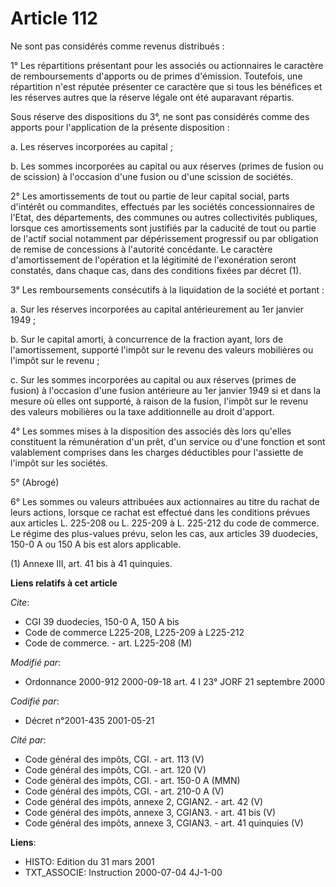 # Article 112

Ne sont pas considérés comme revenus distribués :

1° Les répartitions présentant pour les associés ou actionnaires le caractère de remboursements d'apports ou de primes
d'émission. Toutefois, une répartition n'est réputée présenter ce caractère que si tous les bénéfices et les réserves autres
que la réserve légale ont été auparavant répartis.

Sous réserve des dispositions du 3°, ne sont pas considérés comme des apports pour l'application de la présente disposition :

a. Les réserves incorporées au capital ;

b. Les sommes incorporées au capital ou aux réserves (primes de fusion ou de scission) à l'occasion d'une fusion ou d'une
scission de sociétés.

2° Les amortissements de tout ou partie de leur capital social, parts d'intérêt ou commandites, effectués par les sociétés
concessionnaires de l'Etat, des départements, des communes ou autres collectivités publiques, lorsque ces amortissements sont
justifiés par la caducité de tout ou partie de l'actif social notamment par dépérissement progressif ou par obligation de
remise de concessions à l'autorité concédante. Le caractère d'amortissement de l'opération et la légitimité de l'exonération
seront constatés, dans chaque cas, dans des conditions fixées par décret (1).

3° Les remboursements consécutifs à la liquidation de la société et portant :

a. Sur les réserves incorporées au capital antérieurement au 1er janvier 1949 ;

b. Sur le capital amorti, à concurrence de la fraction ayant, lors de l'amortissement, supporté l'impôt sur le revenu des
valeurs mobilières ou l'impôt sur le revenu ;

c. Sur les sommes incorporées au capital ou aux réserves (primes de fusion) à l'occasion d'une fusion antérieure au 1er
janvier 1949 si et dans la mesure où elles ont supporté, à raison de la fusion, l'impôt sur le revenu des valeurs mobilières
ou la taxe additionnelle au droit d'apport.

4° Les sommes mises à la disposition des associés dès lors qu'elles constituent la rémunération d'un prêt, d'un service ou
d'une fonction et sont valablement comprises dans les charges déductibles pour l'assiette de l'impôt sur les sociétés.

5° (Abrogé)

6° Les sommes ou valeurs attribuées aux actionnaires au titre du rachat de leurs actions, lorsque ce rachat est effectué dans
les conditions prévues aux articles L. 225-208 ou L. 225-209 à L. 225-212 du code de commerce. Le régime des plus-values
prévu, selon les cas, aux articles 39 duodecies, 150-0 A ou 150 A bis est alors applicable.

(1) Annexe III, art. 41 bis à 41 quinquies.

**Liens relatifs à cet article**

_Cite_:

  - CGI 39 duodecies, 150-0 A, 150 A bis
  - Code de commerce L225-208, L225-209 à L225-212
  - Code de commerce. - art. L225-208 (M)

_Modifié par_:

  - Ordonnance 2000-912 2000-09-18 art. 4 I 23° JORF 21 septembre 2000

_Codifié par_:

  - Décret n°2001-435 2001-05-21

_Cité par_:

  - Code général des impôts, CGI. - art. 113 (V)
  - Code général des impôts, CGI. - art. 120 (V)
  - Code général des impôts, CGI. - art. 150-0 A (MMN)
  - Code général des impôts, CGI. - art. 210-0 A (V)
  - Code général des impôts, annexe 2, CGIAN2. - art. 42 (V)
  - Code général des impôts, annexe 3, CGIAN3. - art. 41 bis (V)
  - Code général des impôts, annexe 3, CGIAN3. - art. 41 quinquies (V)

**Liens**:

  - HISTO: Edition du 31 mars 2001
  - TXT_ASSOCIE: Instruction 2000-07-04 4J-1-00
